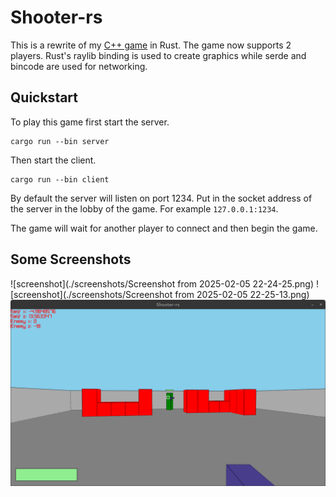 # Shooter-rs

This is a rewrite of my [C++ game](https://github.com/Otsutez/shooter) in Rust.
The game now supports 2 players. Rust's raylib binding is used to create graphics
while serde and bincode are used for networking. 

## Quickstart
To play this game first start the server.
```
cargo run --bin server
```

Then start the client.
```
cargo run --bin client
```

By default the server will listen on port 1234. Put in the socket address of the 
server in the lobby of the game. For example `127.0.0.1:1234`.

The game will wait for another player to connect and then begin the game.

## Some Screenshots

![screenshot](./screenshots/Screenshot from 2025-02-05 22-24-25.png)
![screenshot](./screenshots/Screenshot from 2025-02-05 22-25-13.png)
![screenshot](./screenshots/Screenshot3.png)
